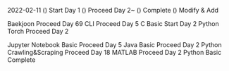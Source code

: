 2022-02-11
() Start Day 1
() Proceed Day 2~
() Complete
() Modify & Add

Baekjoon Proceed Day 69
CLI Proceed Day 5
C Basic Start Day 2
Python Torch Proceed Day 2

Jupyter Notebook Basic Proceed Day 5
Java Basic Proceed Day 2
Python Crawling&Scraping Proceed Day 18
MATLAB Proceed Day 2
Python Basic Complete